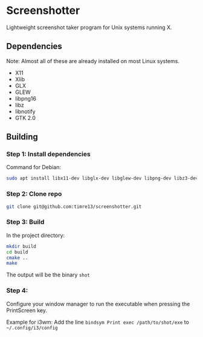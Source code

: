 # Screenshotter

Lightweight screenshot taker program for Unix systems running X.

## Dependencies
Note: Almost all of these are already installed on most Linux systems.
* X11
* Xlib
* GLX
* GLEW
* libpng16
* libz
* libnotify
* GTK 2.0

## Building

### Step 1: Install dependencies

Command for Debian:
```sh
sudo apt install libx11-dev libglx-dev libglew-dev libpng-dev libz3-dev libnotify-dev libgtk2.0-dev
```

### Step 2: Clone repo
```sh
git clone git@github.com:timre13/screenshotter.git
```

### Step 3: Build
In the project directory:
```sh
mkdir build
cd build
cmake ..
make
```
The output will be the binary `shot`

### Step 4: 
Configure your window manager to run the executable when pressing the PrintScreen key.

Example for i3wm:
Add the line `bindsym Print exec /path/to/shot/exe` to `~/.config/i3/config`
